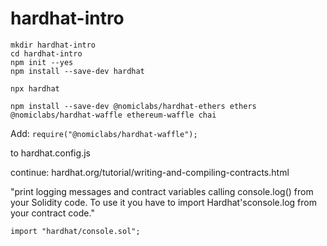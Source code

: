 # hardhat-intro

```
mkdir hardhat-intro 
cd hardhat-intro
npm init --yes 
npm install --save-dev hardhat 
```

`npx hardhat`

`npm install --save-dev @nomiclabs/hardhat-ethers ethers @nomiclabs/hardhat-waffle ethereum-waffle chai
`

Add:
`require("@nomiclabs/hardhat-waffle");`

to hardhat.config.js

continue: hardhat.org/tutorial/writing-and-compiling-contracts.html

"print logging messages and contract variables calling console.log() from your Solidity code. To use it you have to import Hardhat'sconsole.log from your contract code."

`import "hardhat/console.sol";`

